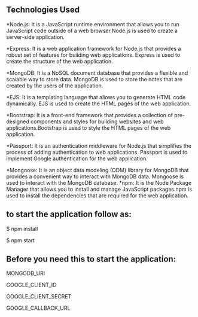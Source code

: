 ## Technologies Used

*Node.js: It is a JavaScript runtime environment that allows you to run JavaScript code outside of a web browser.Node.js is used to create a server-side application.

*Express: It is a web application framework for Node.js that provides a robust set of features for building web applications. Express is used to create the structure of the web application. 

*MongoDB: It is a NoSQL document database that provides a flexible and scalable way to store data. MongoDB is used to store the notes that are created by the users of the application.

*EJS: It is a templating language that allows you to generate HTML code dynamically. EJS is used to create the HTML pages of the web application. 

*Bootstrap: It is a front-end framework that provides a collection of pre-designed components and styles for building websites and web applications.Bootstrap is used to style the HTML pages of the web application. 

*Passport: It is an authentication middleware for Node.js that simplifies the process of adding authentication to web applications. Passport is used to implement Google authentication for the web application. 

*Mongoose: It is an object data modeling (ODM) library for MongoDB that provides a convenient way to interact with MongoDB data. Mongoose is used to interact with the MongoDB database.
*npm: It is the Node Package Manager that allows you to install and manage JavaScript packages.npm is used to install the dependencies that are required for the web application.



## to start the application follow as:

$ npm install

$ npm start

## Before you need this to start the application:

MONGODB_URI 

GOOGLE_CLIENT_ID

GOOGLE_CLIENT_SECRET

GOOGLE_CALLBACK_URL
